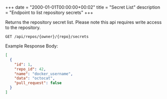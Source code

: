 +++
date = "2000-01-01T00:00:00+00:02"
title = "Secret List"
description = "Endpoint to list repository secrets"
+++

Returns the repository secret list.
Please note this api requires write access to the repository.

```
GET /api/repos/{owner}/{repo}/secrets
```

Example Response Body:

```json {linenos=table}
[
  {
    "id": 1,
    "repo_id": 42,
    "name": "docker_username",
    "data": "octocat",
    "pull_request": false
  }
]
```
